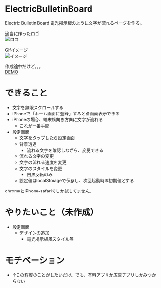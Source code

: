 # ElectricBulletinBoard
Electric Bulletin Board 電光掲示板のように文字が流れるページを作る。

適当に作ったロゴ<br>
![ロゴ](https://sktn3.github.io/ElectricBulletinBoard/icon.jpg "ロゴ")

Gifイメージ<br>
![イメージ](https://sktn3.github.io/myPhoto/ElectricBulletinBoard_image.gif "イメージ")

作成途中だけど。。。<br>
[DEMO](https://sktn3.github.io/ElectricBulletinBoard/ElectricBulletinBoard.html)


# できること

- 文字を無限スクロールする
- iPhoneで「ホーム画面に登録」すると全画面表示できる
- iPhoneの場合、端末横向き方向に文字が流れる
  - これが一番手間
- 設定画面
  - 文字をタップしたら設定画面
  - 背景透過
    - 流れる文字を確認しながら、変更できる
  - 流れる文字の変更
  - 文字の流れる速度を変更
  - 文字のスタイルを変更
    - 白黒反転のみ
  - 設定値はlocalStorageで保存し、次回起動時の初期値とする

chromeとiPhone-safariでしか試してません。

# やりたいこと（未作成）

- 設定画面
  - デザインの追加
    - 電光掲示板風スタイル等


# モチベーション

- ↑この程度のことがしたいだけ。でも、有料アプリか広告アプリしかみつからない
